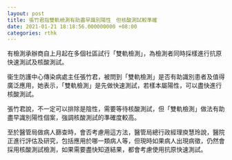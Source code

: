 ```yaml
---
layout: post
title: 張竹君指雙軌檢測有助盡早識別陽性　但核酸測試較準確
date: 2021-01-21 18:18:56.000000000 +08:00
categories: rthk
---
```


有檢測承辦商自上月起在多個社區試行「雙軌檢測」，為檢測者同時採樣進行抗原快速測試及核酸測試。

衞生防護中心傳染病處主任張竹君，被問到「雙軌檢測」是否有助識別患者及值得廣泛應用，她表示，「雙軌檢測」是先做快速測試，若樣本屬陽性，可以盡快進行核酸測試。

張竹君說，不一定可以排除是陰性，需要等待核酸測試，但「雙軌檢測」做法有助盡早識別陽性個案，強調核酸測試的準確度較高。

至於醫管局做病人篩查時，會否考慮用這方法，醫管局總行政經理庾慧玲說，醫院正進行評估及研究，包括應用於哪一類病人等，但現時如果病人出現病徵，仍然會採用核酸測試檢測，如果需要盡快知道結果，都會考慮使用抗原快速測試。
